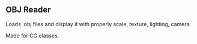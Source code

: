 ## OBJ Reader
Loads .obj files and display it with properly scale, texture, lighting, camera.

Made for CG classes.
